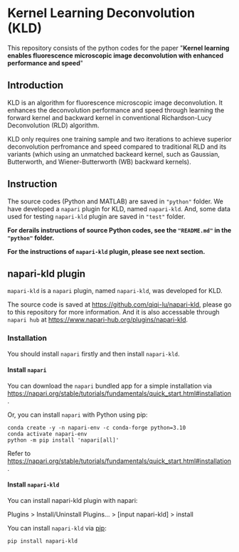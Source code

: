 # Kernel Learning Deconvolution (KLD)

This repository consists of the python codes for the paper "**Kernel learning enables fluorescence microscopic image deconvolution with enhanced performance and speed**"

## Introduction 
KLD is an algorithm for fluorescence microscopic image deconvolution.
It enhances the deconvolution performance and speed through learning the forward kernel and backward kernel in conventional Richardson-Lucy Deconvolution (RLD) algorithm.

KLD only requires one training sample and two iterations to achieve superior deconvolution perfromance and speed compared to traditional RLD and its variants (which using an unmatched backeard kernel, such as Gaussian, Butterworth, and Wiener-Butterworth (WB) backward kernels).

## Instruction
The source codes (Python and MATLAB) are saved in `"python"` folder. We have developed a `napari` plugin for KLD, named `napari-kld`. And, some data used for testing `napari-kld` plugin are saved in `"test"` folder.

**For derails instructions of source Python codes, see the `"README.md"` in the `"python"` folder.**

**For the instructions of `napari-kld` plugin, please see next section.**

## napari-kld plugin
`mapari-kld` is a `napari` plugin, named `napari-kld`, was developed for KLD.

The source code is saved at https://github.com/qiqi-lu/napari-kld, please go to this repository for more information. And it is also accessable through `napari hub` at https://www.napari-hub.org/plugins/napari-kld.

### Installation

You should install `napari` firstly and then install `napari-kld`.

#### **Install `napari`**

You can download the `napari` bundled app for a simple installation via https://napari.org/stable/tutorials/fundamentals/quick_start.html#installation.

Or, you can install `napari` with Python using pip:

```
conda create -y -n napari-env -c conda-forge python=3.10
conda activate napari-env
python -m pip install 'napari[all]'
```

Refer to https://napari.org/stable/tutorials/fundamentals/quick_start.html#installation.

#### **Install `napari-kld`**

You can install napari-kld plugin with napari:

Plugins > Install/Uninstall Plugins… > [input napari-kld] > install

You can install `napari-kld` via [pip](https://pypi.org/project/pip/):

```
pip install napari-kld
```
